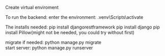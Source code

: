 Create virtual enviroment

To run the backend:
enter the environment: .venv\Scripts\activate

The installs needed:
pip install djangorestframework
pip install django
pip install Pillow(might not be needed, you could try without first)   

migrate if needed: python manage.py migrate  
start server: python manage.py runserver